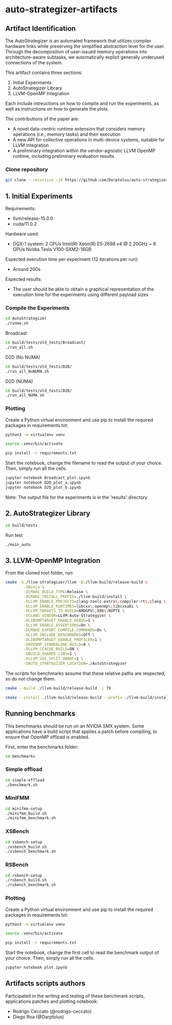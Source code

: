 # auto-strategizer-artifacts

## Artifact Identification
The AutoStrategizer is an automated framework that utilizes complex hardware links while preserving the simplified abstraction level for the user. Through the decomposition of user-issued memory operations into architecture-aware subtasks, we automatically exploit generally underused connections of the system.

This artifact contains three sections:
1. Initial Experiments
2. AutoStrategizer Library
3. LLVM-OpenMP Integration

Each include intreuctions on how to compile and run the experiments, as well as instructions on how to generate the plots.

The contributions of the paper are:
- A novel data-centric runtime extension that considers memory operations (i.e., memory tasks) and their execution
- A new API for collective operations in multi-device systems, suitable for LLVM integration
- A preliminary integration within the vendor-agnostic LLVM OpenMP runtime, including preliminary evaluation results.

### Clone repository
```sh
git clone --recursive -j8 https://github.com/Darptolus/auto-strategizer-artifacts.git --shallow-submodules
```

## 1. Initial Experiments

Requirements:
- llvm/release-15.0.0
- cuda/11.0.2

Hardware used:
- DGX-1 system: 2 CPUs Intel(R) Xeon(R) E5-2698 v4 @ 2.20GHz + 8 GPUs Nvidia Tesla V100-SXM2-16GB

Expected execution time per experiment (12 iterations per run):
- Around 200s

Expected results:
- The user should be able to obtain a graphical representation of the execution time for the experiments using different payload sizes 


### Compile the Experiments

```sh
cd AutoStrategizer
./runme.sh
```
Broadcast
```sh
cd build/tests/old_tests/Broadcast/
./run_all.sh 
```
D2D (No NUMA)
```sh
cd build/tests/old_tests/D2D/
./run_all_NoNUMA.sh 
```

D2D (NUMA)
```sh
cd build/tests/old_tests/D2D/
./run_all_NUMA.sh 
```

### Plotting

Create a Python virtual environment and use pip to install the required packages in requirements.txt:

```sh
python3 -m virtualenv venv
```

```sh
source .venv/bin/activate
```

```sh
pip install -r requirements.txt
```

Start the notebook, change the filename to read the output of your choice. Then, simply run all the cells.

```sh
jupyter notebook Broadcast_plot.ipynb
jupyter notebook D2D_plot_a.ipynb
jupyter notebook D2D_plot_b.ipynb
```
Note: The output file for the experiments is in the 'results' directory

## 2. AutoStrategizer Library

```sh
cd build/tests
```
Run test
```sh
./main_auto
```


## 3. LLVM-OpenMP Integration
From the cloned root folder, run:

```sh
cmake -S./llvm-strategizer/llvm -B./llvm-build/release-build \
        -GNinja \
        -DCMAKE_BUILD_TYPE=Release \
        -DCMAKE_INSTALL_PREFIX=./llvm-build/install \
        -DLLVM_ENABLE_PROJECTS=clang-tools-extra\;compiler-rt\;clang \
        -DLLVM_ENABLE_RUNTIMES=libcxx\;openmp\;libcxxabi \
        -DLLVM_TARGETS_TO_BUILD=AMDGPU\;X86\;NVPTX \
        -DCLANG_VENDOR=LLVM-Auto-Strategyzer \
        -DLIBOMPTARGET_ENABLE_DEBUG=1 \
        -DLLVM_ENABLE_ASSERTIONS=On \
        -DCMAKE_EXPORT_COMPILE_COMMANDS=On \
        -DLLVM_INCLUDE_BENCHMARKS=Off \
        -DLIBOMPTARGET_ENABLE_PROFILER=1 \
        -DOPENMP_STANDALONE_BUILD=0 \
        -DLLVM_CCACHE_BUILD=ON \
        -DBUILD_SHARED_LIBS=1 \
        -DLLVM_USE_SPLIT_DWARF=1 \
        -DAUTO_STRATEGIZER_LOCATION=./AutoStrategyzer
```

The scripts for benchmarks assume that these relative paths are respected, so do not change them.

```sh
cmake --build ./llvm-build/release-build -j 79
```

```sh
cmake --install ./llvm-build/release-build --prefix ./llvm-build/install
```

## Running benchmarks

This benchmarks should be run on an NVIDIA SMX system. Some applications have a build script that applies a patch before compiling, to ensure that OpenMP offload is enabled.

First, enter the benchmarks folder:

```sh
cd benchmarks
```

### Simple offload

```sh
cd simple-offload
./benchmark.sh
```

### MiniFMM

```sh
cd minifmm-setup
./minifmm_build.sh
./minifmm_benchmark.sh
```

### XSBench

```sh
cd xsbench-setup
./xsbench_build.sh
./xsbench_benchmark.sh
```

### RSBench

```sh
cd rsbench-setup
./rsbench_build.sh
./rsbench_benchmark.sh
```

### Plotting

Create a Python virtual environment and use pip to install the required packages in requirements.txt:

```sh
python3 -m virtualenv venv
```

```sh
source .venv/bin/activate
```

```sh
pip install -r requirements.txt

```

Start the notebook, change the first cell to read the benchmark output of your choice. Then, simply run all the cells.

```sh
jupyter notebook plot.ipynb
```


## Artifacts scripts authors

Participated in the writing and testing of these benchmark scripts, applications patches and plotting notebook:

- Rodrigo Ceccato (@rodrigo-ceccato)
- Diego Roa (@Darptolus)
